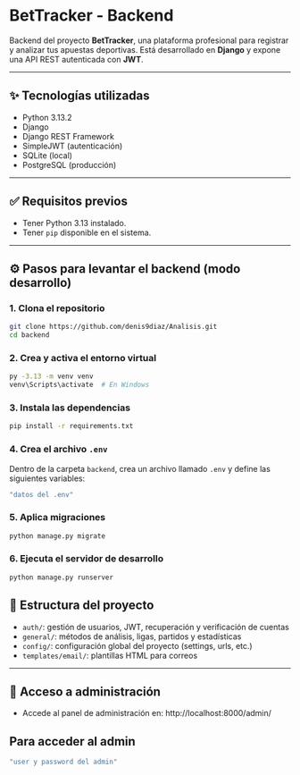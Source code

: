 # BetTracker - Backend

Backend del proyecto **BetTracker**, una plataforma profesional para registrar y analizar tus apuestas deportivas. Está desarrollado en **Django** y expone una API REST autenticada con **JWT**.

---

## ✨ Tecnologías utilizadas

- Python 3.13.2
- Django
- Django REST Framework
- SimpleJWT (autenticación)
- SQLite (local)
- PostgreSQL (producción)

---

## ✅ Requisitos previos

- Tener Python 3.13 instalado.
- Tener `pip` disponible en el sistema.

---

## ⚙️ Pasos para levantar el backend (modo desarrollo)

### 1. Clona el repositorio
```bash
git clone https://github.com/denis9diaz/Analisis.git
cd backend
```

### 2. Crea y activa el entorno virtual
```bash
py -3.13 -m venv venv
venv\Scripts\activate  # En Windows
```

### 3. Instala las dependencias
```bash
pip install -r requirements.txt
```

### 4. Crea el archivo `.env`
Dentro de la carpeta `backend`, crea un archivo llamado `.env` y define las siguientes variables:
```bash
"datos del .env"
```

### 5. Aplica migraciones
```bash
python manage.py migrate
```

### 6. Ejecuta el servidor de desarrollo
```bash
python manage.py runserver
```

## 📂 Estructura del proyecto

- `auth/`: gestión de usuarios, JWT, recuperación y verificación de cuentas
- `general/`: métodos de análisis, ligas, partidos y estadísticas
- `config/`: configuración global del proyecto (settings, urls, etc.)
- `templates/email/`: plantillas HTML para correos

---

## 🔐 Acceso a administración

- Accede al panel de administración en: http://localhost:8000/admin/

## Para acceder al admin
```bash
"user y password del admin"
```
